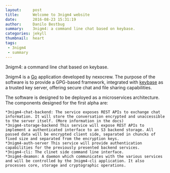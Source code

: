 ```yaml
---
layout:     post
title:      Welcome to 3nigm4 website
date:       2016-08-23 15:31:19
author:     Danilo Bestbug
summary:    3nigm4: a command line chat based on keybase.
categories: jekyll
thumbnail:  heart
tags:
 - 3nigm4
 - summary
---
```


3nigm4: a command line chat based on keybase.

3nigm4 is a [Go][1] application developed by nexocrew. The purpose of the software is to provide a GPG-based framework, integrated with [keybase][2] as a trusted key server, offering secure chat and file sharing capabilities.

The software is designed to be deployed as a microservices architecture. The components designed for the first alpha are:

    *3nigm4-chat-backend: The service exposes REST APIs to exchange chat information. It will store the conversation encrypted and unaccessible to the server itself. (More information in the docs)
    *3nigm4-storage-backend This service will expose REST APIs to implement a authenticated interface to an S3 backend storage. All passed data will be encrypted client side, separated in chuncks of fixed size and separated from the encryption keys.
    *3nigm4-auth-server This service will provide authentication capabilities for the previously presented backend services.
    *3nigm4-cli: The clinet side command line interface.
    *3nigm4-deamon: A daemon which communicates with the various services and will be controlled by the 3nigm4-cli application. It also processes core, storage and cryptographic operations.


[1]: https://golang.org/
[2]: https://keybase.io/
